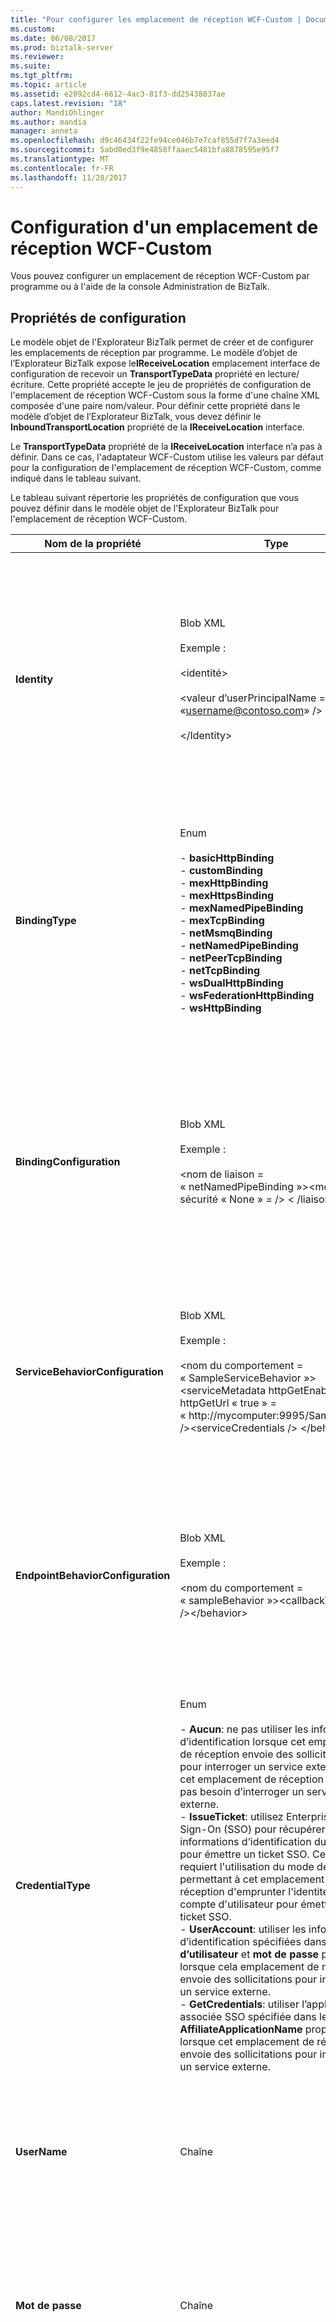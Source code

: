 ```yaml
---
title: "Pour configurer les emplacement de réception WCF-Custom | Documents Microsoft"
ms.custom: 
ms.date: 06/08/2017
ms.prod: biztalk-server
ms.reviewer: 
ms.suite: 
ms.tgt_pltfrm: 
ms.topic: article
ms.assetid: e2092cd4-6612-4ac3-81f3-dd25438837ae
caps.latest.revision: "18"
author: MandiOhlinger
ms.author: mandia
manager: anneta
ms.openlocfilehash: d9c46434f22fe94ce046b7e7caf855d7f7a3eed4
ms.sourcegitcommit: 5abd0ed3f9e4858ffaaec5481bfa8878595e95f7
ms.translationtype: MT
ms.contentlocale: fr-FR
ms.lasthandoff: 11/28/2017
---
```

# <a name="how-to-configure-a-wcf-custom-receive-location"></a>Configuration d'un emplacement de réception WCF-Custom
Vous pouvez configurer un emplacement de réception WCF-Custom par programme ou à l'aide de la console Administration de BizTalk.  
  
## <a name="configuration-properties"></a>Propriétés de configuration
  
 Le modèle objet de l'Explorateur BizTalk permet de créer et de configurer les emplacements de réception par programme. Le modèle d’objet de l’Explorateur BizTalk expose le**IReceiveLocation** emplacement interface de configuration de recevoir un **TransportTypeData** propriété en lecture/écriture. Cette propriété accepte le jeu de propriétés de configuration de l'emplacement de réception WCF-Custom sous la forme d'une chaîne XML composée d'une paire nom/valeur. Pour définir cette propriété dans le modèle d’objet de l’Explorateur BizTalk, vous devez définir le **InboundTransportLocation** propriété de la **IReceiveLocation** interface.  
  
 Le **TransportTypeData** propriété de la **IReceiveLocation** interface n’a pas à définir. Dans ce cas, l'adaptateur WCF-Custom utilise les valeurs par défaut pour la configuration de l'emplacement de réception WCF-Custom, comme indiqué dans le tableau suivant.  
  
 Le tableau suivant répertorie les propriétés de configuration que vous pouvez définir dans le modèle objet de l'Explorateur BizTalk pour l'emplacement de réception WCF-Custom.  
  
|Nom de la propriété|Type| Description|  
|-------------------|----------|-----------------|  
|**Identity**|Blob XML<br /><br /> Exemple :<br /><br /> &lt;identité&gt;<br /><br /> &lt;valeur d’userPrincipalName = «username@contoso.com» /&gt;<br /><br /> &lt;/Identity&gt;|Spécifiez l'identité du service fourni par cet emplacement de réception. Les valeurs qui peuvent être spécifiés pour le **identité** propriété diffèrent en fonction de la configuration de sécurité. Ces paramètres permettent au client d'authentifier cet emplacement de réception. Lors du processus d'établissement de liaison entre le client et le service, l'infrastructure WCF (Windows Communication Foundation) garantit que l'identité du service attendu correspond aux valeurs de cet élément.<br /><br /> La valeur par défaut est une chaîne vide.|  
|**BindingType**|Enum<br /><br /> -   **basicHttpBinding**<br />-   **customBinding**<br />-   **mexHttpBinding**<br />-   **mexHttpsBinding**<br />-   **mexNamedPipeBinding**<br />-   **mexTcpBinding**<br />-   **netMsmqBinding**<br />-   **netNamedPipeBinding**<br />-   **netPeerTcpBinding**<br />-   **netTcpBinding**<br />-   **wsDualHttpBinding**<br />-   **wsFederationHttpBinding**<br />-   **wsHttpBinding**|Spécifiez le type de liaison à utiliser pour le point de terminaison qu'utilise cet emplacement de réception. **Remarque :** si vous utilisez une liaison personnalisée, la **BindingType** propriété peut être configurée avec les liaisons personnalisées. Pour plus d’informations sur la façon d’utiliser une liaison personnalisée, consultez [comment activer les Points d’extensibilité WCF avec les adaptateurs WCF](../core/how-to-enable-the-wcf-extensibility-points-with-the-wcf-adapters.md). <br /><br /> La valeur par défaut est une chaîne vide.|  
|**BindingConfiguration**|Blob XML<br /><br /> Exemple :<br /><br /> &lt;nom de liaison = « netNamedPipeBinding »&gt;&lt;mode de sécurité « None » = /&gt; &lt; /liaison&gt;|Spécifiez une chaîne XML avec la  **\<liaison\>**  élément pour configurer différents types de liaisons prédéfinies fournis par Windows Communication Foundation (WCF). Pour plus d'informations sur la liaison fournie par le système et la liaison personnalisée, consultez les rubriques correspondantes de la section Voir aussi. **Remarque :** BizTalk Server ne prend pas en charge tous les types d’éléments d’extension de liaison que vous pouvez configurer avec le **BindingConfiguration** propriété. <br /><br /> La valeur par défaut est une chaîne vide.|  
|**ServiceBehaviorConfiguration**|Blob XML<br /><br /> Exemple :<br /><br /> &lt;nom du comportement = « SampleServiceBehavior »&gt;&lt;serviceMetadata httpGetEnabled = httpGetUrl « true » = « http://mycomputer:9995/SampleMex » /&gt;&lt;serviceCredentials /&gt; &lt;/behavior&gt;|Spécifiez une chaîne XML avec la  **\<comportement\>**  élément de la  **\<serviceBehaviors\>**  élément pour configurer les paramètres de comportement d’un service WCF service. Pour plus d’informations sur la  **\<serviceBehaviors\>**  élément, consultez la rubrique appropriée dans Voir aussi.<br /><br /> La valeur par défaut est une chaîne vide.|  
|**EndpointBehaviorConfiguration**|Blob XML<br /><br /> Exemple :<br /><br /> &lt;nom du comportement = « sampleBehavior »&gt;&lt;callbackTimeouts /&gt;&lt;/behavior&gt;|Spécifier une chaîne XML avec la  **\<comportement\>**  élément de la  **\<endpointBehaviors\>**  élément pour configurer les paramètres de comportement d’un Point de terminaison WCF. Pour plus d’informations sur la  **\<endpointBehaviors\>**  élément, consultez la rubrique appropriée dans Voir aussi. **Remarque :** BizTalk Server ne prend pas en charge tous les types d’éléments d’extension que vous pouvez configurer avec le **EndpointBehaviorConfiguration** propriété. <br /><br /> La valeur par défaut est une chaîne vide.|  
|**CredentialType**|Enum<br /><br /> -   **Aucun**: ne pas utiliser les informations d’identification lorsque cet emplacement de réception envoie des sollicitations pour interroger un service externe ou cet emplacement de réception n’avez pas besoin d’interroger un service externe.<br />-   **IssueTicket**: utilisez Enterprise unique Sign-On (SSO) pour récupérer les informations d’identification du client pour émettre un ticket SSO. Cette option requiert l'utilisation du mode de sécurité permettant à cet emplacement de réception d'emprunter l'identité du compte d'utilisateur pour émettre un ticket SSO.<br />-   **UserAccount**: utiliser les informations d’identification spécifiées dans le **nom d’utilisateur** et **mot de passe** propriétés lorsque cela emplacement de réception envoie des sollicitations pour interroger un service externe.<br />-   **GetCredentials**: utiliser l’application associée SSO spécifiée dans le **AffiliateApplicationName** propriété lorsque cet emplacement de réception envoie des sollicitations pour interroger un service externe.|Spécifiez le type d'informations d'identification de cet emplacement de réception à utiliser lors de l'interrogation d'un service externe.<br /><br /> Valeur par défaut : **None**|  
|**UserName**|Chaîne|Indiquez le nom d'utilisateur de cet emplacement de réception à utiliser lors de l'interrogation d'un service externe pour récupérer des messages de réponse. Cette propriété est requise lorsque la **CredentialType** est définie sur **UserAccount**.<br /><br /> La valeur par défaut est une chaîne vide.|  
|**Mot de passe**|Chaîne|Indiquez le mot de passe de cet emplacement de réception à utiliser lors de l'interrogation d'un service externe pour récupérer des messages de réponse. Cette propriété est requise lorsque la **CredentialType** est définie sur **UserAccount**.<br /><br /> La valeur par défaut est une chaîne vide.|  
|**AffiliateApplicationName**|Chaîne|Indiquez l'application associée SSO pour renvoyer des informations d'identification externes à utiliser lorsque cet emplacement de réception envoie des messages de sollicitation pour interroger un service externe. L'application associée SSO spécifiée doit comporter un mappage entre le compte Windows d'exécution de cet emplacement de réception et le compte du service externe. Cette propriété est requise lorsque la **CredentialType** est définie sur **GetCredentials**.<br /><br /> La valeur par défaut est une chaîne vide.|  
|**OrderedProcessing**|Booléen|Spécifier s'il est nécessaire de conserver ou non l'ordre des messages lors de leur traitement (à utiliser avec la liaison NetMsmq).<br /><br /> Valeur par défaut : **False**|  
|**InboundBodyLocation**|Enum<br /><br /> -   **UseBodyElement** -utiliser le contenu de SOAP **corps** élément d’un message entrant pour créer le corps du message BizTalk. Si l'élément **Body** a plusieurs éléments enfants, seul le premier élément devient le corps du message BizTalk.<br />-   **UseEnvelope** -créer le corps du message BizTalk à partir de l’ensemble SOAP **enveloppe** d’un message entrant.<br />-   **UseBodyPath** -utiliser l’expression de chemin d’accès au corps de la **InboundBodyPathExpression** propriété pour créer le corps du message BizTalk. L'expression du chemin du corps est évaluée en fonction de l'élément enfant immédiat de l'élément SOAP **Body** d'un message entrant. Cette propriété est valide uniquement pour des ports de sollicitation-réponse.<br /><br /> Pour plus d’informations sur l’utilisation de la **InboundBodyLocation** propriété, consultez [spécifiant le corps du Message pour les adaptateurs WCF](../core/specifying-the-message-body-for-the-wcf-adapters.md).|Spécifiez la sélection de données pour le protocole SOAP **corps** élément des messages WCF entrants.<br /><br /> Valeur par défaut : **UseBodyElement**|  
|**InboundBodyPathExpression**|Chaîne<br /><br /> Pour plus d’informations sur l’utilisation de la **InboundBodyPathExpression** propriété, consultez [propriétés et schéma de propriété des adaptateurs WCF](../core/wcf-adapters-property-schema-and-properties.md).|Spécifiez l'expression de chemin de corps afin d'identifier une partie spécifique du message entrant utilisée pour créer le corps du message BizTalk. Cette expression de chemin de corps est évaluée par rapport à l’élément enfant immédiat de SOAP **corps** nœud d’un message entrant. Si cette expression de chemin de corps retourne plusieurs nœuds, seul le premier devient le corps du message BizTalk. Cette propriété est requise si le **InboundBodyLocation** est définie sur **UseBodyPath**.<br /><br /> La valeur par défaut est une chaîne vide.|  
|**InboundNodeEncoding**|Enum<br /><br /> -   **Base64** -encodage Base64.<br />-   **Hex** - hexadécimal encodage.<br />-   **Chaîne** : codage de texte - UTF-8.<br />-   **XML** -les adaptateurs WCF créent le corps du message BizTalk avec le XML externe du nœud sélectionné par l’expression de chemin d’accès au corps de **InboundBodyPathExpression**.|Spécifiez le type de codage WCF-Custom adaptateur de réception pour décoder le nœud identifié par l’expression de chemin de corps spécifiée dans **InboundBodyPathExpression**. Cette propriété est requise si le **InboundBodyLocation** est définie sur **UseBodyPath**.<br /><br /> Valeur par défaut : **XML**|  
|**OutboundBodyLocation**|Enum<br /><br /> -   **UseBodyElement** -le corps du message BizTalk permet de créer le contenu de SOAP **corps** élément d’un message de réponse sortant.<br />-   **UseTemplate** -utiliser le modèle fourni dans le **OutboundXMLTemplate** propriété pour créer le contenu de SOAP **corps** élément d’un message de réponse sortant.<br /><br /> Pour plus d’informations sur l’utilisation de la **OutboundBodyLocation** propriété, consultez [spécifiant le corps du Message pour les adaptateurs WCF](../core/specifying-the-message-body-for-the-wcf-adapters.md).|Spécifiez la sélection de données pour le protocole SOAP **corps** élément des messages WCF sortants. Cette propriété est valide uniquement pour des emplacements de réception de type requête-réponse.<br /><br /> Valeur par défaut : **UseBodyElement**|  
|**OutboundXMLTemplate**|Chaîne<br /><br /> Pour plus d’informations sur l’utilisation de la **OutboundXMLTemplate** propriété, consultez [spécifiant le corps du Message pour les adaptateurs WCF](../core/specifying-the-message-body-for-the-wcf-adapters.md).|Spécifiez le modèle au format XML pour le contenu de SOAP **corps** élément d’un message de réponse sortant. Cette propriété est requise si le **OutboundBodyLocation** est définie sur **UseTemplate**. Cette propriété est valide uniquement pour des emplacements de réception de type requête-réponse.<br /><br /> La valeur par défaut est une chaîne vide.|  
|**DisableLocationOnFailure**|Booléen|Spécifiez s'il faut désactiver l'emplacement de réception pour lequel le traitement entrant a échoué en raison d'une erreur de pipeline de réception ou d'un échec de routage.<br /><br /> Valeur par défaut : **False**|  
|**SuspendMessageOnFailure**|Booléen|Spécifier s'il faut interrompre le message de requête dont le traitement entrant a échoué en raison d'une erreur de pipeline de réception ou d'un échec de routage.<br /><br /> Valeur par défaut : **True**|  
|**IncludeExceptionDetailInFaults**|Booléen|Spécifiez s'il faut inclure des informations sur l'exception gérée dans le détail des dysfonctionnements SOAP renvoyé au client à des fins de débogage.<br /><br /> Valeur par défaut : **False**|  
|**ReferencedBindings**|Blob XML<br /><br /> Exemple :<br /><br /> \<**BindingConfiguration** vt = « 8 »\><br /><br /> &lt;wsFederationHttpBinding&gt;<br /><br /> &lt;nom de liaison = « sampleBinding »&gt;<br /><br /> &lt;mode de sécurité = « Message »&gt;<br /><br /> &lt;message issuedKeyType = « AsymmetricKey »&gt;<br /><br /> &lt;adresse d’émetteur = liaison de « http://www.contoso.com/samplests » = « wsFederationHttpBinding » bindingConfiguration = «**contosoSTSBinding**« /&gt;<br /><br /> &lt;/message&gt;<br /><br /> &lt;/Security&gt;<br /><br /> &lt;/ liaison&gt;<br /><br /> &lt;/wsFederationHttpBinding&gt;<br /><br /> \</**BindingConfiguration**\><br /><br /> \<**ReferencedBindings** vt = « 8 »\><br /><br /> &lt;liaisons&gt;<br /><br /> &lt;wsFederationHttpBinding&gt;<br /><br /> &lt;nom de liaison = «**contosoSTSBinding**»&gt;<br /><br /> &lt;mode de sécurité = « Message »&gt;<br /><br /> &lt;message negotiateServiceCredential = « false »&gt;<br /><br /> &lt;adresse de l’émetteur = bindingConfiguration de « http://northwind.com/samplests » = «**northwindBinding**« liaison = « wsHttpBinding »&gt;<br /><br /> &lt;/ISSUER&gt;<br /><br /> &lt;/message&gt;<br /><br /> &lt;/Security&gt;<br /><br /> &lt;/ liaison&gt;<br /><br /> &lt;/wsFederationHttpBinding&gt;<br /><br /> &lt;wsHttpBinding&gt;<br /><br /> &lt;nom de liaison = «**northwindBinding**»&gt;<br /><br /> &lt;mode de sécurité = « Message »&gt;<br /><br /> &lt;message clientCredentialType = « Certificate » /&gt;<br /><br /> &lt;/Security&gt;<br /><br /> &lt;/ liaison&gt;<br /><br /> &lt;/WSHttpBinding&gt;<br /><br /> &lt;/ Bindings&gt;<br /><br /> \</**ReferencedBindings** \> **Remarque :** le **ReferencedBinding** propriété ne doit pas contenir la configuration de liaison utilisée dans les  **BindingConfiguration** propriété.|Spécifier les configurations de liaison référencées par le **bindingConfiguration** attribut de la  **\<émetteur\>**  , élément pour les  **wsFederationHttpBinding** et **customBinding**, ce qui indique le Service STS (Security Token) qui émet des jetons de sécurité. Pour plus d’informations sur la  **\<émetteur\>**  élément, consultez la rubrique «\<émetteur\>» à [http://go.microsoft.com/fwlink/?LinkId=83476](http://go.microsoft.com/fwlink/?LinkId=83476).<br /><br /> Les informations de liaison, y compris le  **\<émetteur\>**  , élément pour les **wsFederationHttpBinding** et **customBinding** peut être configuré via la **BindingConfiguration** propriété de WCF-Custom et les adaptateurs WCF-CustomIsolated. Toutes les configurations de liaison référencées pour cette propriété doivent être placé dans le formulaire de la [ \<liaisons\> ](http://go.microsoft.com/fwlink/?LinkID=80878) élément. **Remarque :** vous ne pouvez pas configurer cette propriété sur le **liaison** onglet dans la boîte de dialogue Propriétés du transport. Vous pouvez importer et exporter cette propriété via le **Import/Export** onglet dans la boîte de dialogue des propriétés de transport des adaptateurs WCF-Custom et WCF-CustomIsolated. **Remarque :** le **bindingConfiguration** attribut de la  **\<émetteur\>**  élément doit faire référence à un nom de liaison valide dans cette propriété. **Remarque :** le  **\<émetteur\>**  élément dans les configurations de liaison référencées peut également faire référence à une configuration de liaison différentes dans t sa propriété si cette chaîne de référence n’est pas un dépendance circulaire. <br /><br /> La valeur par défaut est une chaîne vide.|  
  
## <a name="configure-a-wcf-custom-receive-location-with-the-biztalk-administration-console"></a>Configurer WCF-Custom emplacement de réception avec la Console Administration de BizTalk
  
 Vous pouvez définir des variables d'emplacement de réception pour l'adaptateur WCF-Custom dans la console Administration de BizTalk Server. Si les propriétés ne sont pas définies pour l'emplacement de réception, les valeurs par défaut du gestionnaire de réception définies dans la console Administration de BizTalk sont utilisées.  
  
> [!NOTE]
>  Avant d'effectuer la procédure suivante, vous devez avoir ajouté un port de réception. Pour plus d’informations, consultez [la création d’un Port de réception](../core/how-to-create-a-receive-port.md).  
  
## <a name="configure-variables-for-a-wcf-custom-receive-location"></a>Configurer les variables d’emplacement de réception WCF-Custom  
  
1.  Lors de la configuration de l'adaptateur WCF-Custom, si vous envisagez d'utiliser les points d'extensibilité WCF tels que les éléments de liaison personnalisés, l'élément de comportement personnalisé et les composants du canal personnalisés, vous devez ajouter les assemblys qui implémentent les points d'extensibilité ainsi que tous les assemblys dépendants dans le GAC (Global Assembly Cache) à la fois sur l'ordinateur de traitement BizTalk (ordinateur d'exécution) et sur l'ordinateur d'administration. En outre, vous devez inscrire les composants d'extension dans le fichier machine.config. Pour plus d’informations sur l’utilisation des points d’extensibilité WCF avec l’adaptateur WCF Custom, consultez [comment activer les Points d’extensibilité WCF avec les adaptateurs WCF](../core/how-to-enable-the-wcf-extensibility-points-with-the-wcf-adapters.md).  
  
2.  Dans la console Administration de BizTalk, développez [!INCLUDE[btsBizTalkServerAdminConsoleui](../includes/btsbiztalkserveradminconsoleui-md.md)], développez **groupe BizTalk**, développez **Applications**, puis développez l’application dans laquelle vous souhaitez créer un emplacement de réception.  
  
3.  Dans le volet gauche de la console Administration de BizTalk, cliquez sur le nœud **Port de réception** . Dans le volet droit, cliquez avec le bouton droit sur le port de réception associé à un emplacement de réception existant ou auquel associer un nouvel emplacement, puis cliquez sur **Propriétés**.  
  
4.  Dans le **propriétés du Port de réception** boîte de dialogue, dans le volet gauche, sélectionnez **emplacements de réception**, puis dans le volet droit, double-cliquez sur un existant emplacement de réception ou cliquez sur **nouveau**pour créer un nouvel emplacement de réception.  
  
5.  Dans le **propriétés de l’emplacement de réception** boîte de dialogue le **Transport** section à côté **Type**, sélectionnez **WCF-Custom** dans la liste déroulante. liste, puis cliquez sur **configurer**.  
  
6.  Dans le **propriétés du Transport WCF-Custom** boîte de dialogue le **général** onglet, configurez l’adresse du point de terminaison et emplacement de réception de l’identité du service WCF-Custom. Pour plus d’informations sur la **général** onglet dans le **propriétés du Transport WCF-Custom** boîte de dialogue, consultez la **WCF-Custom Transport boîte de dialogue Propriétés, réception, général**onglet [!INCLUDE[ui-guidance-developers-reference](../includes/ui-guidance-developers-reference.md)].  
  
7.  Dans le **propriétés du Transport WCF-Custom** boîte de dialogue le **liaison** , onglet de configurer différents types de liaisons prédéfinies ou personnalisées pour WCF. Pour plus d’informations sur la **liaison** onglet dans le **propriétés du Transport WCF-Custom** boîte de dialogue, consultez la **boîte de dialogue de propriétés du Transport WCF-Custom, réception, liaison**onglet [!INCLUDE[ui-guidance-developers-reference](../includes/ui-guidance-developers-reference.md)].  
  
8.  Dans le **propriétés du Transport WCF-Custom** boîte de dialogue le **comportement** onglet, configurez le point de terminaison et les comportements de service pour cet emplacement de réception. Le comportement du point de terminaison est représenté par un jeu d'éléments d'extension de comportement qui modifie ou étend la fonction du service ou du client. Pour plus d’informations sur la **comportement** onglet dans le **propriétés du Transport WCF-Custom** boîte de dialogue, consultez la **comportement de la boîte de dialogue de propriétés du Transport WCF-Custom, réception,**onglet [!INCLUDE[ui-guidance-developers-reference](../includes/ui-guidance-developers-reference.md)].  
  
9. Dans le **propriétés du Transport WCF-Custom** boîte de dialogue le **autres** onglet, configurez les informations d’identification pour cet emplacement de réception à utiliser lors de l’interrogation d’un service externe, et si cet emplacement de réception ordre du message conserve lors du traitement des messages. Pour plus d’informations sur la **autres** onglet dans le **propriétés du Transport WCF-Custom** boîte de dialogue, consultez la **boîte de dialogue Propriétés du Transport WCF-Custom, réception, autres** onglet [!INCLUDE[ui-guidance-developers-reference](../includes/ui-guidance-developers-reference.md)].  
  
10. Dans le **propriétés du Transport WCF-Custom** boîte de dialogue le **Messages** onglet, spécifiez la sélection de données pour le protocole SOAP **corps** élément. Pour plus d’informations sur la **Messages** onglet dans le **propriétés du Transport WCF-Custom** boîte de dialogue, consultez la **boîte de dialogue de propriétés du Transport WCF-Custom, réception, Messages**onglet [!INCLUDE[ui-guidance-developers-reference](../includes/ui-guidance-developers-reference.md)].  
  
11. Dans le **propriétés du Transport WCF-Custom** boîte de dialogue le **Import/Export** onglet, importer et exporter le **adresse (URI)** et **identité de point de terminaison** propriétés sur le **général** onglet, les informations de liaison de la **liaison** onglet et le comportement de point de terminaison sur le **comportement** onglet pour cette activité de réception emplacement. Pour plus d’informations sur la **Import/Export** onglet dans le **propriétés du Transport WCF-Custom** boîte de dialogue, consultez la **boîte de dialogue de propriétés du Transport WCF-Custom, réception, importation-exportation**  onglet [!INCLUDE[ui-guidance-developers-reference](../includes/ui-guidance-developers-reference.md)].  

## <a name="configure-a-wcf-custom-receive-location-programmatically"></a>Configurer un emplacement de réception WCF-Custom par programme
  
 Vous pouvez utiliser le format suivant pour définir les propriétés :  
  
```  
<CustomProps>  
  <InboundBodyPathExpression vt="8" />  
  <InboundBodyLocation vt="8">UseBodyElement</InboundBodyLocation>  
  <BindingConfiguration vt="8"><binding name="netNamedPipeBinding"><security mode="None" /></binding></BindingConfiguration>  
  <OutboundXmlTemplate vt="8"><bts-msg-body xmlns="http://www.microsoft.com/schemas/bts2007" encoding="xml"/></OutboundXmlTemplate>  
  <CredentialType vt="8">GetCredentials</CredentialType>  
  <Identity vt="8" />  
  <ServiceBehaviorConfiguration vt="8"><behavior name="SampleServiceBehavior"><serviceMetadata httpGetEnabled="true" httpGetUrl="http://mycomputer:9995/SampleService/Mex" /><serviceCredentials /></behavior></ServiceBehaviorConfiguration>  
  <Password vt="1" />  
  <OrderedProcessing vt="11">-1</OrderedProcessing>  
  <IncludeExceptionDetailInFaults vt="11">0</IncludeExceptionDetailInFaults>  
  <AffiliateApplicationName vt="8">SampleAffiliateApplication</AffiliateApplicationName>  
  <DisableLocationOnFailure vt="11">0</DisableLocationOnFailure>  
  <SuspendMessageOnFailure vt="11">0</SuspendMessageOnFailure>  
  <BindingType vt="8">netNamedPipeBinding</BindingType>  
  <UserName vt="8">Hello</UserName>  
  <InboundNodeEncoding vt="8">Xml</InboundNodeEncoding>  
  <EndpointBehaviorConfiguration vt="8"><behavior name="EndpointBehavior" /></EndpointBehaviorConfiguration>  
  <OutboundBodyLocation vt="8">UseBodyElement</OutboundBodyLocation>  
</CustomProps>  
  
```  
  
 Le fragment de code suivant illustre la création d'un emplacement de réception WCF-Custom :  
  
```  
// Use BizTalk Explorer object model to create new WCF-Custom receive location   
string server = System.Environment.MachineName;  
string database = "BizTalkMgmtDb";  
string connectionString = string.Format("Server={0};Database={1};Integrated Security=true", server, database);  
string transportConfigData = @"<CustomProps>  
  <BindingConfiguration vt=""8""><binding name=""netNamedPipeBinding""><security mode=""None"" /></binding></BindingConfiguration>  
  <BindingType vt=""8"">netNamedPipeBinding</BindingType>  
</CustomProps>";  
//requires project reference to \Program Files\Microsoft BizTalk Server 2009\Developer Tools\Microsoft.BizTalk.ExplorerOM.dll  
BtsCatalogExplorer explorer = new Microsoft.BizTalk.ExplorerOM.BtsCatalogExplorer();  
explorer.ConnectionString = connectionString;  
// Add a new BizTalk application  
Application application = explorer.AddNewApplication();  
application.Name = "SampleBizTalkApplication";  
// Save  
explorer.SaveChanges();  
  
// Add a new one-way receive port  
IReceivePort receivePort = application.AddNewReceivePort(false);  
receivePort.Name = "SampleReceivePort";  
// Add a new one-way receive location  
IReceiveLocation recieveLocation = receivePort.AddNewReceiveLocation();  
recieveLocation.Name = "SampleReceiveLocation";  
// Find a receive handler for WCF-Custom   
int i = 0;  
for(i=0; i < explorer.ReceiveHandlers.Count; ++i)   
{  
    if("WCF-Custom" == explorer.ReceiveHandlers[i].TransportType.Name)  
        break;  
}  
recieveLocation.ReceiveHandler = explorer.ReceiveHandlers[i];  
recieveLocation.Address = "net.pipe://mycomputer/samplePipeName";  
recieveLocation.ReceivePipeline = explorer.Pipelines["Microsoft.BizTalk.DefaultPipelines.PassThruReceive"];  
recieveLocation.TransportType = explorer.ProtocolTypes["WCF-Custom"];  
recieveLocation.TransportTypeData = transportConfigData;  
// Save  
explorer.SaveChanges();   
```  
  
## <a name="see-also"></a>Voir aussi  
 [Publication des métadonnées de Service WCF pour les adaptateurs de réception](../core/publishing-service-metadata-for-the-wcf-receive-adapters.md)   
 [La gestion des hôtes BizTalk et les Instances d’hôte](../core/managing-biztalk-hosts-and-host-instances.md)   
 [Comment modifier les comptes de Service et les mots de passe](../core/how-to-change-service-accounts-and-passwords.md)   
 [Installation des certificats pour les adaptateurs WCF](../core/installing-certificates-for-the-wcf-adapters.md)   
 [En spécifiant le corps du Message pour les adaptateurs WCF](../core/specifying-the-message-body-for-the-wcf-adapters.md)   
 [Configuration de l’adaptateur WCF-Custom](../core/configuring-the-wcf-custom-adapter.md)   
 [Comment créer une Application associée](../core/how-to-create-an-affiliate-application.md)   
 [\<comportement\> de \<endpointBehaviors\>](http://go.microsoft.com/fwlink/?LinkId=80879)   
 [\<liaisons\>](http://go.microsoft.com/fwlink/?LinkId=80878)   
 [\<comportement\> de \<serviceBehaviors\>](http://go.microsoft.com/fwlink/?LinkId=81095)
